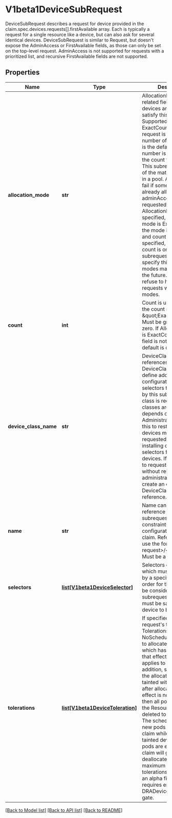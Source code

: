 # V1beta1DeviceSubRequest

DeviceSubRequest describes a request for device provided in the claim.spec.devices.requests[].firstAvailable array. Each is typically a request for a single resource like a device, but can also ask for several identical devices.  DeviceSubRequest is similar to Request, but doesn't expose the AdminAccess or FirstAvailable fields, as those can only be set on the top-level request. AdminAccess is not supported for requests with a prioritized list, and recursive FirstAvailable fields are not supported.
## Properties
Name | Type | Description | Notes
------------ | ------------- | ------------- | -------------
**allocation_mode** | **str** | AllocationMode and its related fields define how devices are allocated to satisfy this subrequest. Supported values are:  - ExactCount: This request is for a specific number of devices.   This is the default. The exact number is provided in the   count field.  - All: This subrequest is for all of the matching devices in a pool.   Allocation will fail if some devices are already allocated,   unless adminAccess is requested.  If AllocationMode is not specified, the default mode is ExactCount. If the mode is ExactCount and count is not specified, the default count is one. Any other subrequests must specify this field.  More modes may get added in the future. Clients must refuse to handle requests with unknown modes. | [optional] 
**count** | **int** | Count is used only when the count mode is \&quot;ExactCount\&quot;. Must be greater than zero. If AllocationMode is ExactCount and this field is not specified, the default is one. | [optional] 
**device_class_name** | **str** | DeviceClassName references a specific DeviceClass, which can define additional configuration and selectors to be inherited by this subrequest.  A class is required. Which classes are available depends on the cluster.  Administrators may use this to restrict which devices may get requested by only installing classes with selectors for permitted devices. If users are free to request anything without restrictions, then administrators can create an empty DeviceClass for users to reference. | 
**name** | **str** | Name can be used to reference this subrequest in the list of constraints or the list of configurations for the claim. References must use the format &lt;main request&gt;/&lt;subrequest&gt;.  Must be a DNS label. | 
**selectors** | [**list[V1beta1DeviceSelector]**](V1beta1DeviceSelector.md) | Selectors define criteria which must be satisfied by a specific device in order for that device to be considered for this subrequest. All selectors must be satisfied for a device to be considered. | [optional] 
**tolerations** | [**list[V1beta1DeviceToleration]**](V1beta1DeviceToleration.md) | If specified, the request&#39;s tolerations.  Tolerations for NoSchedule are required to allocate a device which has a taint with that effect. The same applies to NoExecute.  In addition, should any of the allocated devices get tainted with NoExecute after allocation and that effect is not tolerated, then all pods consuming the ResourceClaim get deleted to evict them. The scheduler will not let new pods reserve the claim while it has these tainted devices. Once all pods are evicted, the claim will get deallocated.  The maximum number of tolerations is 16.  This is an alpha field and requires enabling the DRADeviceTaints feature gate. | [optional] 

[[Back to Model list]](../README.md#documentation-for-models) [[Back to API list]](../README.md#documentation-for-api-endpoints) [[Back to README]](../README.md)


